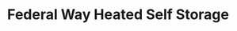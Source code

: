 ---
title: "Federal Way Heated Self Storage"
url: /federal-way/federal-way-heated-self-storage/
shop: Mieten
---